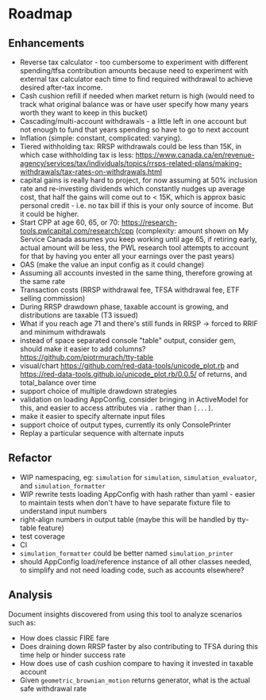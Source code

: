 # Roadmap

## Enhancements

- Reverse tax calculator - too cumbersome to experiment with different spending/tfsa contribution amounts because need to experiment with external tax calculator each time to find required withdrawal to achieve desired after-tax income.
- Cash cushion refill if needed when market return is high (would need to track what original balance was or have user specify how many years worth they want to keep in this bucket)
- Cascading/multi-account withdrawals - a little left in one account but not enough to fund that years spending so have to go to next account
- Inflation (simple: constant, complicated: varying).
- Tiered withholding tax: RRSP withdrawals could be less than 15K, in which case withholding tax is less: https://www.canada.ca/en/revenue-agency/services/tax/individuals/topics/rrsps-related-plans/making-withdrawals/tax-rates-on-withdrawals.html
- capital gains is really hard to project, for now assuming at 50% inclusion rate and re-investing dividends which constantly nudges up average cost, that half the gains will come out to < 15K, which is approx basic personal credit - i.e. no tax bill if this is your only source of income. But it could be higher.
- Start CPP at age 60, 65, or 70: https://research-tools.pwlcapital.com/research/cpp (complexity: amount shown on My Service Canada assumes you keep working until age 65, if retiring early, actual amount will be less, the PWL research tool attempts to account for that by having you enter all your earnings over the past years)
- OAS (make the value an input config as it could change)
- Assuming all accounts invested in the same thing, therefore growing at the same rate
- Transaction costs (RRSP withdrawal fee, TFSA withdrawal fee, ETF selling commission)
- During RRSP drawdown phase, taxable account is growing, and distributions are taxable (T3 issued)
- What if you reach age 71 and there's still funds in RRSP -> forced to RRIF and minimum withdrawals
- instead of space separated console "table" output, consider gem, should make it easier to add columns? https://github.com/piotrmurach/tty-table
- visual/chart https://github.com/red-data-tools/unicode_plot.rb and https://red-data-tools.github.io/unicode_plot.rb/0.0.5/ of returns, and total_balance over time
- support choice of multiple drawdown strategies
- validation on loading AppConfig, consider bringing in ActiveModel for this, and easier to access attributes via `.` rather than `[...]`.
- make it easier to specify alternate input files
- support choice of output types, currently its only ConsolePrinter
- Replay a particular sequence with alternate inputs

## Refactor

- WIP namespacing, eg: `simulation` for `simulation`, `simulation_evaluator`, and `simulation_formatter`
- WIP rewrite tests loading AppConfig with hash rather than yaml - easier to maintain tests when don't have to have separate fixture file to understand input numbers
- right-align numbers in output table (maybe this will be handled by tty-table feature)
- test coverage
- CI
- `simulation_formatter` could be better named `simulation_printer`
- should AppConfig load/reference instance of all other classes needed, to simplify and not need loading code, such as accounts elsewhere?

## Analysis

Document insights discovered from using this tool to analyze scenarios such as:

- How does classic FIRE fare
- Does draining down RRSP faster by also contributing to TFSA during this time help or hinder success rate
- How does use of cash cushion compare to having it invested in taxable account
- Given `geometric_brownian_motion` returns generator, what is the actual safe withdrawal rate
